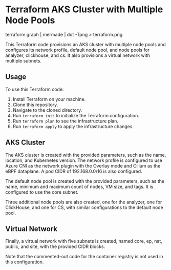 # Terraform AKS Cluster with Multiple Node Pools

terraform graph | mermade | dot -Tpng > terraform.png
 
This Terraform code provisions an AKS cluster with multiple node pools and configures its network profile, default node pool, and node pools for analyzer, clickhouse, and cs. It also provisions a virtual network with multiple subnets.

## Usage

To use this Terraform code:

1. Install Terraform on your machine.
2. Clone this repository.
3. Navigate to the cloned directory.
4. Run `terraform init` to initialize the Terraform configuration.
5. Run `terraform plan` to see the infrastructure plan.
6. Run `terraform apply` to apply the infrastructure changes.

## AKS Cluster

The AKS cluster is created with the provided parameters, such as the name, location, and Kubernetes version. The network profile is configured to use Azure CNI as the network plugin with the Overlay mode and Cilium as the eBPF dataplane. A pod CIDR of 192.168.0.0/16 is also configured.

The default node pool is created with the provided parameters, such as the name, minimum and maximum count of nodes, VM size, and tags. It is configured to use the core subnet.

Three additional node pools are also created, one for the analyzer, one for ClickHouse, and one for CS, with similar configurations to the default node pool.

## Virtual Network

Finally, a virtual network with five subnets is created, named core, ep, nat, public, and site, with the provided CIDR blocks.

Note that the commented-out code for the container registry is not used in this configuration.
